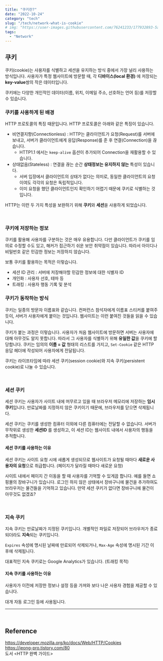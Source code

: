 ```yaml
---
title: "쿠키란?"
date: "2022-10-24"
category: "tech"
slug: "/tech/network-what-is-cookie"
# img: "https://user-images.githubusercontent.com/76241233/177932893-5a504b26-12e4-4ade-b1ce-1951d072ba82.jpg"
tags:
  - "Network"
---
```


## 쿠키

쿠키(cookie)는 사용자를 식별하고 세션을 유지하는 방식 중에서 가장 널리 사용하는 방식입니다. 사용자가 특정 웹사이트에 방문할 때, 각 **디바이스(local 환경)** 에 저장되는 **key-value**쌍의 작은 데이터입니다. 

쿠키에는 다양한 개인적인 데이터(이름, 위치, 이메일 주소, 선호하는 언어 등)를 저장할 수 있습니다.

### 쿠키를 사용하게 된 배경

HTTP 프로토콜의 특징 때문입니다. HTTP 프로토콜은 아래와 같은 특징이 있습니다.

* 비연결지향(Connectionless) : HTTP는 클라이언트가 요청(Request)를 서버에 보내고, 서버가 클라이언트에게 응답(Response)를 준 후 연결(Connection)을 끊습니다.
  * HTTP1.1 에서는 `keep-alive` 옵션이 추가되어 Connection을 재활용할 수 있습니다.
* 상태없음(Stateless) : 연결을 끊는 순간 **상태정보는 유지하지 않는** 특성이 있습니다.
  * 서버 입장에서 클라이언트의 상태가 없다는 의미로, 동일한 클라이언트의 요청이여도 각각의 요청은 독립적입니다.
  * 이미 요청을 했던 클라이언트인지 확인하기 어렵기 때문에 쿠키로 식별하는 것입니다.

HTTP는 이런 두 가지 특성을 보완하기 위해 **쿠키**와 **세션**을 사용하게 되었습니다.

<br/>

### 쿠키에 저장하는 정보

쿠키를 활용해 사용자를 구분하는 것은 매우 유용합니다. 다만 클라이언트가 쿠키를 임의로 수정할 수도 있고, 해커가 접근하기 쉬운 보안 취약점이 있습니다. 따라서 아이디나 비밀번호 같은 민감한 정보는 저장하지 않습니다.

보통 쿠키를 활용하는 목적은 이렇습니다.

* 세션 ID 관리 : 서버에 저장해야할 민감한 정보에 대한 식별자 ID
* 개인화 : 사용자 선호, 테마 등
* 트래킹 : 사용자 행동 기록 및 분석

### 쿠키가 동작하는 방식

쿠키는 일종의 방문자 이름표와 같습니다. 컨퍼런스 참석자에게 이름표 스티커를 붙여주듯이, 서버가 사용자에게 붙이는 것입니다. 웹사이트는 이런 붙여진 것들을 읽을 수 있습니다.

쿠키가 붙는 과정은 이렇습니다. 사용자가 처음 웹사이트에 방문하면 서버는 사용자에 대해 아무것도 알지 못합니다. 따라서 그 사용자를 식별하기 위해 **유일한 값**을 쿠키에 할당합니다. 쿠키는 임의의 **이름 = 값** 형태의 리스트를 가지고, `Set-Cookie` 같은 HTTP 응답 헤더에 작성되어 사용자에게 전달됩니다.

쿠키는 라이프타임에 따라 세션 쿠키(session cookie)와 지속 쿠키(persistent cookie)로 나눌 수 있습니다.

<br/>

### 세션 쿠키

세션 쿠키는 사용자가 사이트 내에 머무르고 있을 때 브라우저 메모리에 저장하는 **임시 쿠키**입니다. 만료날짜를 지정하지 않은 쿠키이기 때문에, 브라우저를 닫으면 삭제됩니다.

세션 쿠키는 쿠키를 생성한 컴퓨터 이외에 다른 컴퓨터에는 전달할 수 없습니다. 서버가 무작위로 생성한 **세션ID** 를 생성하고, 이 세션 ID는 웹사이트 내에서 사용자의 행동을 추적합니다.

#### 세션 쿠키를 사용하는 이유

세션 쿠키는 사이트 요청 시에 새롭게 생성되므로 웹사이트가 요청될 때마다 **새로운 사용자의 요청**으로 취급합니다. (페이지가 달라질 때마다 새로운 요청)

사이트 내에서 페이지 간 이동을 할 때 사용자를 기억할 수 있게끔 합니다. 예를 들면 쇼핑몰의 장바구니가 있습니다. 로그인 하지 않은 상태에서 장바구니에 물건을 추가하여도 브라우저는 물건들을 기억하고 있습니다. 
만약 세션 쿠키가 없다면 장바구니에 물건이 아무것도 없겠죠?

<br/>

### 지속 쿠키

지속 쿠키는 만료날짜가 지정된 쿠키입니다. 개별적인 파일로 저장되어 브라우저가 종료되더라도 **지속**되는 쿠키입니다.

`Expires` 속성에 명시된 날짜에 만료되어 삭제되거나, `Max-Age` 속성에 명시된 기간 이후에 삭제됩니다.

대표적인 지속 쿠키로는 Google Analytics가 있습니다. (트래킹 목적)

#### 지속 쿠키를 사용하는 이유

사용자가 이전에 저장한 정보나 설정 등을 가져와 보다 나은 사용자 경험을 제공할 수 있습니다. 

대개 자동 로그인 등에 사용됩니다.

---
<br/>


## Reference 

https://developer.mozilla.org/ko/docs/Web/HTTP/Cookies   
https://jeong-pro.tistory.com/80   
도서 &lt;HTTP 완벽 가이드&gt;